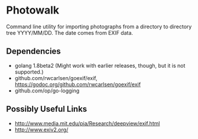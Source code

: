 # Photowalk

Command line utility for importing photographs from a directory to directory
tree YYYY/MM/DD. The date comes from EXIF data.

## Dependencies

* golang 1.8beta2 (Might work with earlier releases, though, but it is not
supported.)
* github.com/rwcarlsen/goexif/exif,
  https://godoc.org/github.com/rwcarlsen/goexif/exif
* github.com/op/go-logging

## Possibly Useful Links

* http://www.media.mit.edu/pia/Research/deepview/exif.html
* http://www.exiv2.org/
